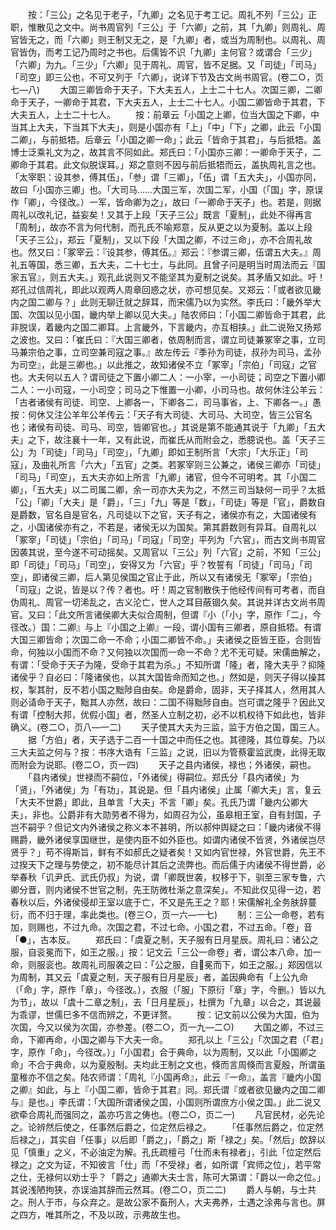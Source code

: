<!-- { "loadSidebar": true } -->
　　按：「三公」之名见于老子，「九卿」之名见于考工记。周礼不列「三公」正职，惟散见之文中。尚书周官列「三公」于「六卿」之前，其「九卿」则周礼、周官皆无之，而「六卿」则王制又无之，是「九卿」者，或当为周制也。以周礼、周官皆伪，而考工记乃周时之书也。后儒皆不识「九卿」主何官？或谓合「三少」「六卿」为九。「三少」「六卿」见于周礼、周官，皆不足据。又「司徒」「司马」「司空」即三公也，不可又列于「六卿」，说详下节及古文尚书周官。(卷二○，页七—八)
　　大国三卿皆命于天子，下大夫五人，上士二十七人。次国三卿，二卿命于天子，一卿命于其君，下大夫五人，上士二十七人。小国二卿皆命于其君，下大夫五人，上士二十七人。
　　按：前章云「小国之上卿，位当大国之下卿，中当其上大夫，下当其下大夫」，则是小国亦有「上」「中」「下」之卿，此云「小国二卿」，与前抵牾。后章云「小国之卿一命」；此云「皆命于其君」，与后抵牾。盖博士泛乘礼文为之，故其言不同如此。郑氏曰：「小国亦三卿：一卿命于天子，二卿命于其君。此文似脱误耳。」郑之意则不因与前后抵牾而云，盖执周礼言之也。「太宰职：设其参，傅其伍」，「参」谓「三卿」，「伍」谓「五大夫」，小国亦同，故曰「小国亦三卿」也。「大司马……大国三军，次国二军，小国（「国」字，原误作「卿」，今径改。）一军，皆命卿为之」，故曰「一卿命于天子」也。若是，则据周礼以改礼记，益妄矣！又其于上段「天子三公」既言「夏制」，此处不得再言「周制」，故亦不言为何代制，而孔氏不喻郑意，反从更之以为夏制。盖以上段「天子三公」，郑云「夏制」，又以下段「大国之卿，不过三命」，亦不合周礼故也。然又曰：「冢宰云：『设其参，傅其伍。』郑云：『参谓三卿，伍谓五大夫。』周礼五等国，悉三卿，五大夫，二十七士，与此同。且曾子问是明当时周法而云『国家五官』，则五大夫。」观孔此说则又不能坚其为夏制之说矣。其矛盾又如此。吁！郑孔过信周礼，即此以观两人周章回惑之状，亦可想见矣。又郑云：「或者欲见畿内之国二卿与？」此则无聊迁就之辞耳，而宋儒乃以为实然。李氏曰：「畿外举大国、次国以见小国，畿内举上卿以见大夫。」陆农师曰：「小国二卿皆命于其君，此非脱误，着畿内之国二卿耳。上言畿外，下言畿内，亦互相挟。」此二说殆又扬郑之波也。又曰：「崔氏曰：『大国三卿者，依周制而言，谓立司徒兼冢宰之事，立司马兼宗伯之事，立司空兼司寇之事。』故左传云『季孙为司徒，叔孙为司马，孟孙为司空』，此是三卿也。」以此推之，故知诸侯不立「冢宰」「宗伯」「司寇」之官也。大夫何以五人？谓司徒之下置小卿二人：一小宰，一小司徒；司空之下置小卿二人：一小司寇，一小司空；司马之下惟置一小卿，小司马也。故何休注公羊云：「古者诸侯有司徒、司空、上卿各一，下卿各二，司马事省，上、下卿各一。」愚按：何休又注公羊年公羊传云：「天子有大司徒、大司马、大司空，皆三公官名也；诸侯有司徒、司马、司空，皆卿官也。」其说是第不能通其说于「九卿」「五大夫」之下，故注襄十一年，又有此说，而崔氏从而附会之，悉臆说也。盖「天子三公」为「司徒」「司马」「司空」，「九卿」即如王制所言「大宗」「大乐正」「司寇」，及曲礼所言「六大」「五官」之类。若冢宰则三公兼之，诸侯三卿亦「司徒」「司马」「司空」，五大夫亦如上所言「九卿」诸官，但今不可明考。其「小国二卿」，「五大夫」以二司属二卿，余一司亦大夫为之，不然三司当缺何一司乎？太抵「公」「卿」「大夫」是「爵」，「三」「九」等是「数」，「司徒」等是「官」，爵数自是爵数，官名自是官名，凡司徒以下之官，天子有之，诸侯亦有之，大国诸侯有之，小国诸侯亦有之，不若是，诸侯无以为国矣。第其爵数则有异耳。自周礼以「冢宰」「司徒」「宗伯」「司马」「司寇」「司空」平列为「六官」，而古文尚书周官因袭其说，至今遂不可动摇矣。又周官以「三公」列「六官」之前，不知「三公」即「司徒」「司马」「司空」，安得又为「六官」乎？牧誓有「司徒」「司马」「司空」，即诸侯三卿，后人第见侯国之官止于此，所以又有诸侯无「冢宰」「宗伯」「司寇」之说，皆是以？传？者也。吁！周之官制散佚于他经传间有可考者，而自伪周礼、周官一切浠乱之，古义沦亡，世人之耳目蔽锢久矣。其说并详古文尚书周官。又曰：「此文所言诸侯卿大夫似合周制，但谓『小（「小」字，原作「二」，今径改。）国：二卿』与上『小国之上卿』一段，谓小国有三卿者，原自抵牾。有谓大国三卿皆命；次国二命一不命；小国二卿皆不命。」夫诸侯之臣皆王臣，合则皆命，何独以小国而不命？又何独以次国而一命一不命？尤不无可疑。宋儒曲解之，有谓：「受命于天子为隆，受命于其君为杀。」不知所谓「隆」者，隆大夫乎？抑隆诸侯乎？自必曰：「隆诸侯也，以其大国皆命而知之也。」然如是，则天子得以操其权，掣其肘，反不若小国之黜陟自由矣。命是爵命，固非，天子择其人，然用其人则必请命于天子，黜其人亦然，故曰：二国不得黜陟自由。岂可谓之隆乎？因此又有谓「控制大邦，优假小国」者，然圣人立制之初，必不以机权待下如此也，皆非确义。(卷二○，页八—一二)
　　天子使其大夫为三监，监于方伯之国，国三人。
　　据「方伯」者，天子选于二百一十国之中而任之也。其德隆，其位尊矣。乃以三大夫监之何与？按：书序大诰有「三监」之说，旧以为管蔡霍监武庚，此得无取而附会为说耶。(卷二○，页一四)
　　天子之县内诸侯，禄也；外诸侯，嗣也。
　　「县内诸侯」世禄而不嗣位，「外诸侯」得嗣位。郑氏分「县内诸侯」为「贤」，「外诸侯」为「有功」，其说是。但「县内诸侯」止属「卿大夫」言，复云「大夫不世爵」即此，且单言「大夫」不言「卿」矣。孔氏乃谓「畿内公卿大夫」，非也。公爵非有大勋劳者不得为，如周召为公，虽皋相王室，自有封国，子岂不嗣乎？但记文内外诸侯之称义本不甚明，所以郝仲舆疑之曰：「畿内诸侯不得赐爵，畿外诸侯享国继世，是使内臣不如外臣也。如谓内诸侯不皆贤，外诸侯岂尽贤乎？」苟不得斯旨，鲜有不如郝氏之疑者矣！又如内官世禄，外官世爵，先王不过揆天下之理与势使之，初不能尽计其后之流弊也。而后儒于内诸侯不得世爵，必举春秋「讥尹氏、武氏仍叔」为说，谓「卿既世袭，权移于下，驯至三家专鲁，六卿分晋，则内诸侯不世官之制，先王防微杜渐之意深矣」。不知此仅见得一边，若春秋以后，外诸侯侵却王室以底于亡，不又是先王之？耶！宋儒解礼全务肤辞蔓衍，而不归于理，率此类也。(卷三○，页一六—一七)
　　制：三公一命卷，若有加，则赐也，不过九命。次国之君，不过七命。小国之君，不过五命。「卷」音「●」，古本反。
　　郑氏曰：「虞夏之制，天子服有日月星辰。周礼曰：诸公之服，自衮冕而下，如王之服。」按：记文云「三公一命卷」者，谓公本八命，加一命，则服衮也。故周礼司服袭之曰：「公之服，自冕而下，如王之服。」郑因信以为周制，其又云「虞夏之制，天子服有日月星辰」者，盖因典命有「上公九命（「命」字，原作「章」，今径改。），衣服（「服」下原衍「章」字，今删。）皆以九为节」，故以「虞十二章之制」，去「日月星辰」，杜撰为「九章」以合之，其说最为乖谬，世儒巳多不信而辨之，不更详赘。
　　按：记文前以公侯为大国，伯为次国，今又以侯为次国，亦参差。(卷二○，页一九—二○)
　　大国之卿，不过三命，下卿再命，小国之卿与下大夫一命。
　　郑孔以上「三公」「次国之君（「君」字，原作「命」，今径改。）」「小国君」合于典命，以为周制，又以此「小国卿之命」不合于典命，以为夏殷制。夫均此王制之文也，倏而言周倏而言夏殷，所谓虽童稚亦不信之矣。陆农师谓：「周礼『小国再命』，此云『一命』，盖言『畿内小国之卿』如此，与上『小国二卿，皆命于其君』同。郑氏谓『或者欲见畿内之国二卿与』是也。」李氏谓：「大国所谓诸侯之国，小国则所谓庶方小侯之国。」此二说又欲牵合周礼而强同之，盖亦巧言之俦也。(卷二○，页二一)
　　凡官民材，必先论之。论辨然后使之，任事然后爵之，位定然后禄之。
　　「任事然后爵之，位定然后禄之」，其实自「任事」以后即「爵之」，「爵之」斯「禄之」矣。「然后」欴辞以见「慎重」之义，不必油定为解。孔氏疏檀弓「仕而未有禄者」，引此「位定然后禄之」之文为证，不知彼言「仕」而「不受禄」者，如所谓「宾师之位」，若平常之仕，无禄何以劝士乎？「爵之」通卿大夫士言，陈可大第谓：「爵以一命之位。」其说浅陋拘狭，亦误油其辞而云然耳。(卷二○，页二二)
　　爵人与朝，与士共之。刑人于市，与众弃之。是故公家不畜刑人，大夫弗养，士遇之涂弗与言也。屏之四方，唯其所之，不及以政，示弗故生也。
